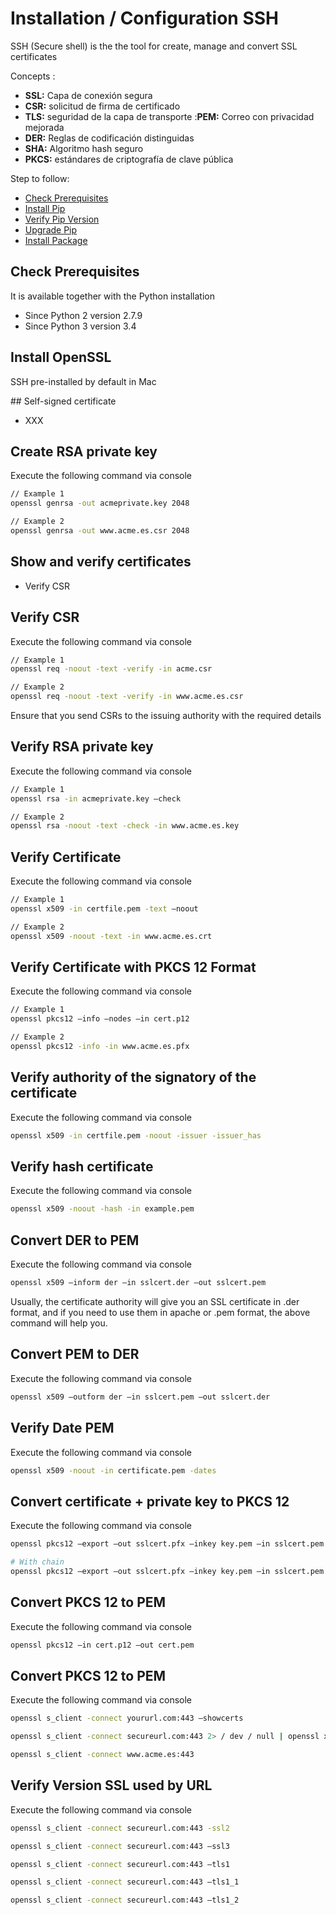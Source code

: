 # Installation / Configuration SSH

SSH (Secure shell) is the the tool for create, manage and convert SSL certificates

Concepts :

* **SSL:** Capa de conexión segura
* **CSR:** solicitud de firma de certificado
* **TLS:** seguridad de la capa de transporte
:**PEM:** Correo con privacidad mejorada
* **DER:** Reglas de codificación distinguidas
* **SHA:** Algoritmo hash seguro
* **PKCS:** estándares de criptografía de clave pública



Step to follow:

- [Check Prerequisites](#check-prerequisites)
- [Install Pip](#install-pip)
- [Verify Pip Version](#verify-pip-version)
- [Upgrade Pip](#upgrade-pip)
- [Install Package](#install-package)





## <a name="check-prerequisites">Check Prerequisites</a>

It is available together with the Python installation

 * Since Python 2 version 2.7.9
 * Since Python 3 version 3.4





## <a name="install-pip">Install OpenSSL</a>

SSH pre-installed by default in Mac






## Self-signed certificate

* XXX





## <a name="create-rsa-private-key">Create RSA private key</a>

Execute the following command via console

```bash
// Example 1
openssl genrsa -out acmeprivate.key 2048

// Example 2
openssl genrsa -out www.acme.es.csr 2048
```


## Show and verify certificates

* Verify CSR


## <a name="verify-csr">Verify CSR</a>

Execute the following command via console

```bash
// Example 1
openssl req -noout -text -verify -in acme.csr

// Example 2
openssl req -noout -text -verify -in www.acme.es.csr
```

Ensure that you send CSRs to the issuing authority with the required details




## <a name="verify-rsa-private-key">Verify RSA private key</a>

Execute the following command via console

```bash
// Example 1
openssl rsa -in acmeprivate.key –check

// Example 2
openssl rsa -noout -text -check -in www.acme.es.key
```


## <a name="verify-certificate">Verify Certificate</a>

Execute the following command via console

```bash
// Example 1
openssl x509 -in certfile.pem -text –noout

// Example 2
openssl x509 -noout -text -in www.acme.es.crt
```

## <a name="verify-certificate-pkcs-12">Verify Certificate with PKCS 12 Format</a>

Execute the following command via console

```bash
// Example 1
openssl pkcs12 –info –nodes –in cert.p12

// Example 2
openssl pkcs12 -info -in www.acme.es.pfx
```



## <a name="verify-authority-signatory-certificate">Verify authority of the signatory of the certificate</a>

Execute the following command via console

```bash
openssl x509 -in certfile.pem -noout -issuer -issuer_has
```

## <a name="verify-hash-certificate">Verify hash certificate</a>

Execute the following command via console

```bash
openssl x509 -noout -hash -in example.pem
```

## <a name="convert-DER-to-PEM">Convert DER to PEM</a>

Execute the following command via console

```bash
openssl x509 –inform der –in sslcert.der –out sslcert.pem
```

Usually, the certificate authority will give you an SSL certificate in .der format, and if you need to use them in apache or .pem format, the above command will help you.


## <a name="convert-PEM-to-DER">Convert PEM to DER</a>

Execute the following command via console

```bash
openssl x509 –outform der –in sslcert.pem –out sslcert.der
```

## <a name="verify-date-PEM">Verify Date PEM</a>

Execute the following command via console

```bash
openssl x509 -noout -in certificate.pem -dates
```


## <a name="convert-cert-and-private-key-to-pkcs-12">Convert certificate + private key to PKCS 12</a>

Execute the following command via console

```bash
openssl pkcs12 –export –out sslcert.pfx –inkey key.pem –in sslcert.pem

# With chain
openssl pkcs12 –export –out sslcert.pfx –inkey key.pem –in sslcert.pem -chain cacert.pem
```


## <a name="convert-pkcs-12-to-PEM">Convert PKCS 12 to PEM</a>

Execute the following command via console

```bash
openssl pkcs12 –in cert.p12 –out cert.pem
```


## <a name="test-url-with-ssl-certificate">Convert PKCS 12 to PEM</a>

Execute the following command via console

```bash
openssl s_client -connect yoururl.com:443 –showcerts

openssl s_client -connect secureurl.com:443 2> / dev / null | openssl x509 -noout –enddate

openssl s_client -connect www.acme.es:443
```


## <a name="verify-use-url-ssl-version">Verify Version SSL used by URL</a>

Execute the following command via console

```bash
openssl s_client -connect secureurl.com:443 -ssl2

openssl s_client -connect secureurl.com:443 –ssl3

openssl s_client -connect secureurl.com:443 –tls1

openssl s_client -connect secureurl.com:443 –tls1_1

openssl s_client -connect secureurl.com:443 –tls1_2
```
